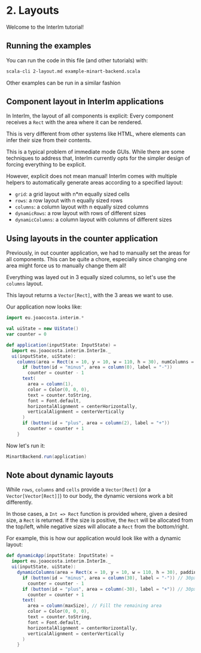 # 2. Layouts

Welcome to the InterIm tutorial!

## Running the examples

You can run the code in this file (and other tutorials) with:

```bash
scala-cli 2-layout.md example-minart-backend.scala
```

Other examples can be run in a similar fashion

## Component layout in InterIm applications

In InterIm, the layout of all components is explicit: Every component receives a `Rect` with the area where it can be
rendered.

This is very different from other systems like HTML, where elements can infer their size from their contents.

This is a typical problem of immediate mode GUIs. While there are some techniques to address that, InterIm
currently opts for the simpler design of forcing everything to be explicit.

However, explicit does not mean manual! InterIm comes with multiple helpers to automatically generate areas according
to a specified layout:
- `grid`: a grid layout with n*m equally sized cells
- `rows`: a row layout with n equally sized rows
- `columns`: a column layout with n equally sized columns
- `dynamicRows`: a row layout with rows of different sizes
- `dynamicColumns`: a column layout with columns of different sizes

## Using layouts in the counter application

Previously, in out counter application, we had to manually set the areas for all components.
This can be quite a chore, especially since changing one area might force us to manually change them all!

Everything was layed out in 3 equally sized columns, so let's use the `columns` layout.

This layout returns a `Vector[Rect]`, with the 3 areas we want to use.

Our application now looks like:

```scala
import eu.joaocosta.interim.*

val uiState = new UiState()
var counter = 0

def application(inputState: InputState) =
  import eu.joaocosta.interim.InterIm._
  ui(inputState, uiState):
    columns(area = Rect(x = 10, y = 10, w = 110, h = 30), numColumns = 3, padding = 10) { column =>
      if (button(id = "minus", area = column(0), label = "-"))
        counter = counter - 1
      text(
        area = column(1),
        color = Color(0, 0, 0),
        text = counter.toString,
        font = Font.default,
        horizontalAlignment = centerHorizontally,
        verticalAlignment = centerVertically
      )
      if (button(id = "plus", area = column(2), label = "+"))
        counter = counter + 1
    }
```

Now let's run it:

```scala
MinartBackend.run(application)
```

## Note about dynamic layouts

While `rows`, `columns` and `cells` provide a `Vector[Rect]` (or a `Vector[Vector[Rect]]`) to our body, the dynamic
versions work a bit differently.

In those cases, a `Int => Rect` function is provided where, given a desired size, a `Rect` is returned.
If the size is positive, the `Rect` will be allocated from the top/left, while negative sizes will allocate a `Rect`
from the bottom/right.

For example, this is how our application would look like with a dynamic layout:

```scala
def dynamicApp(inputState: InputState) =
  import eu.joaocosta.interim.InterIm._
  ui(inputState, uiState):
    dynamicColumns(area = Rect(x = 10, y = 10, w = 110, h = 30), padding = 10) { column =>
      if (button(id = "minus", area = column(30), label = "-")) // 30px from the left
        counter = counter - 1
      if (button(id = "plus", area = column(-30), label = "+")) // 30px from the right
        counter = counter + 1
      text(
        area = column(maxSize), // Fill the remaining area
        color = Color(0, 0, 0),
        text = counter.toString,
        font = Font.default,
        horizontalAlignment = centerHorizontally,
        verticalAlignment = centerVertically
      )
    }
```

